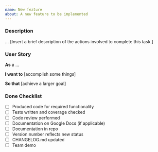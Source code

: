 ```yaml
---
name: New feature
about: A new feature to be implemented
---
```


### Description

... [Insert a brief description of the actions involved to complete this task.]

### User Story

**As** a ...

**I want to** [accomplish some things]

**So that** [achieve a larger goal]

### Done Checklist

- [ ] Produced code for required functionality
- [ ] Tests written and coverage checked
- [ ] Code review performed
- [ ] Documentation on Google Docs (if applicable)
- [ ] Documentation in repo
- [ ] Version number reflects new status
- [ ] CHANGELOG.md updated
- [ ] Team demo
